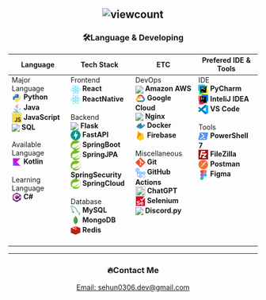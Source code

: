 <div align=center>

  ![viewcount](https://view.devlog.run/api/badge/v1/visit/repo/profile/saebyeok0306?icon=mug)
  ---
  <h3>🛠️Language & Developing</h3>
  <table>
    <thead>
      <tr>
        <th>Language</th>
        <th>Tech Stack</th>
        <th>ETC</th>
        <th>Prefered IDE & Tools</th>
      </tr>
    </thead>
    <tbody>
      <tr>
        <td valign="top">
         Major Language<br>
         <img src="https://github.com/devicons/devicon/blob/master/icons/python/python-original.svg" height="20px" align="center"> <b>Python</b><br>
         <img src="https://github.com/devicons/devicon/blob/master/icons/java/java-original.svg" height="20px" align="center"> <b>Java</b><br>
         <img src="https://github.com/devicons/devicon/blob/master/icons/javascript/javascript-original.svg" height="20px" align="center"> <b>JavaScript</b><br>
         <img src="https://github.com/westreed/westreed/blob/main/icons/database.svg" height="20px" align="center"> <b>SQL</b><br>
         <br>
         Available Language<br>
         <img src="https://github.com/devicons/devicon/blob/master/icons/kotlin/kotlin-original.svg" height="20px" align="center"> <b>Kotlin</b><br>
         <br>
         Learning Language<br/>
         <img src="https://github.com/devicons/devicon/blob/master/icons/csharp/csharp-original.svg" height="20px" align="center"> <b>C#</b><br>
         </td>
        <td valign="top">
          Frontend<br>
          <img src="https://github.com/devicons/devicon/blob/master/icons/react/react-original.svg" height="20px" align="center"> <b>React</b><br>
          <img src="https://github.com/devicons/devicon/blob/master/icons/react/react-original.svg" height="20px" align="center"> <b>ReactNative</b><br>
          <br>
          Backend<br>
          <img src="https://github.com/westreed/westreed/blob/main/icons/flask.svg" height="20px" align="center"> <b>Flask</b><br>
          <img src="https://github.com/devicons/devicon/blob/master/icons/fastapi/fastapi-original.svg" height="20px" align="center"> <b>FastAPI</b><br>
          <img src="https://github.com/devicons/devicon/blob/master/icons/spring/spring-original.svg" height="20px" align="center"> <b>SpringBoot</b><br>
          <img src="https://github.com/devicons/devicon/blob/master/icons/spring/spring-original.svg" height="20px" align="center"> <b>SpringJPA</b><br>
          <img src="https://github.com/devicons/devicon/blob/master/icons/spring/spring-original.svg" height="20px" align="center"> <b>SpringSecurity</b><br>
          <img src="https://github.com/devicons/devicon/blob/master/icons/spring/spring-original.svg" height="20px" align="center"> <b>SpringCloud</b><br>
          <br>
          Database<br>
          <img src="https://github.com/devicons/devicon/blob/master/icons/mysql/mysql-original.svg" height="20px" align="center"> <b>MySQL</b><br>
          <img src="https://github.com/devicons/devicon/blob/master/icons/mongodb/mongodb-original.svg" height="20px" align="center"> <b>MongoDB</b><br>
          <img src="https://github.com/devicons/devicon/blob/master/icons/redis/redis-original.svg" height="20px" align="center"> <b>Redis</b><br>
          <br>
        </td>
        <td valign="top">
          DevOps<br>
          <img src="https://github.com/westreed/westreed/blob/main/icons/aws.svg" height="20px" align="center"> <b>Amazon AWS</b><br>
          <img src="https://github.com/devicons/devicon/blob/master/icons/googlecloud/googlecloud-original.svg" height="20px" align="center"> <b>Google Cloud</b><br>
          <img src="https://github.com/westreed/westreed/blob/main/icons/nginx.svg" height="20px" align="center"> <b>Nginx</b><br>
          <img src="https://github.com/devicons/devicon/blob/master/icons/docker/docker-original.svg" height="20px" align="center"> <b>Docker</b><br>
          <img src="https://github.com/devicons/devicon/blob/master/icons/firebase/firebase-original.svg" height="20px" align="center"> <b>Firebase</b><br>
          <br>
          Miscellaneous<br>
          <img src="https://github.com/devicons/devicon/blob/master/icons/git/git-original.svg" height="20px" align="center"> <b>Git</b><br>
          <img src="https://github.com/devicons/devicon/blob/master/icons/githubactions/githubactions-original.svg" height="20px" align="center"> <b>GitHub Actions</b><br>
          <img src="https://github.com/westreed/westreed/blob/main/icons/chatgpt.svg" height="20px" width="20px" align="center"> <b>ChatGPT</b><br>
          <img src="https://github.com/devicons/devicon/blob/master/icons/selenium/selenium-original.svg" height="20px" align="center"> <b>Selenium</b><br>
          <img src="https://github.com/westreed/westreed/blob/main/icons/discord.svg" height="20px" align="center"> <b>Discord.py</b><br>
        </td>
        <td valign="top">
          IDE<br>
          <img src="https://github.com/devicons/devicon/blob/master/icons/pycharm/pycharm-original.svg" height="20px" align="center"> <b>PyCharm</b><br>
          <img src="https://github.com/devicons/devicon/blob/master/icons/intellij/intellij-original.svg" height="20px" align="center"> <b>InteliJ IDEA</b><br>
          <img src="https://github.com/devicons/devicon/blob/master/icons/vscode/vscode-original.svg" height="20px" align="center"> <b>VS Code</b><br>
          <br>
          Tools<br>
          <img src="https://github.com/devicons/devicon/blob/master/icons/powershell/powershell-original.svg" height="20px" align="center"> <b>PowerShell 7</b><br>
          <img src="https://github.com/devicons/devicon/blob/master/icons/filezilla/filezilla-original.svg" height="20px" align="center"> <b>FileZilla</b><br>
          <img src="https://github.com/devicons/devicon/blob/master/icons/postman/postman-original.svg" height="20px" align="center"> <b>Postman</b><br>
          <img src="https://github.com/devicons/devicon/blob/master/icons/figma/figma-original.svg" height="20px" align="center"> <b>Figma</b><br>
        </td>
      </tr>
    </tbody>
  </table>

  ---

  <h3>🔥Contact Me</h3>
  <div><a href="mailto:sehun0306.dev@gmail.com">Email: sehun0306.dev@gmail.com</a></div>
</div>
